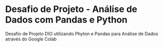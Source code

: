 # Desafio de Projeto - Análise de Dados com Pandas e Python
Desafio de Projeto DIO utilizando Phyton e Pandas para Análise de Dados através do Google Colab
